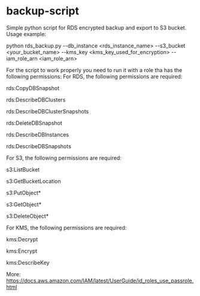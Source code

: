 # backup-script
Simple python script for RDS encrypted backup and export to S3 bucket.
Usage example: 

python rds_backup.py --db_instance <rds_instance_name> --s3_bucket <your_bucket_name> --kms_key <kms_key_used_for_encryption> --iam_role_arn <iam_role_arn>

For the script to work properly you need to run it with a role tha has the following permissions:
For RDS, the following permissions are required:

rds:CopyDBSnapshot

rds:DescribeDBClusters 

rds:DescribeDBClusterSnapshots 

rds:DeleteDBSnapshot 

rds:DescribeDBInstances 

rds:DescribeDBSnapshots 

For S3, the following permissions are required:

s3:ListBucket

s3:GetBucketLocation

s3:PutObject*

s3:GetObject*

s3:DeleteObject*

For KMS, the following permissions are required:

kms:Decrypt

kms:Encrypt

kms:DescribeKey

More: https://docs.aws.amazon.com/IAM/latest/UserGuide/id_roles_use_passrole.html
